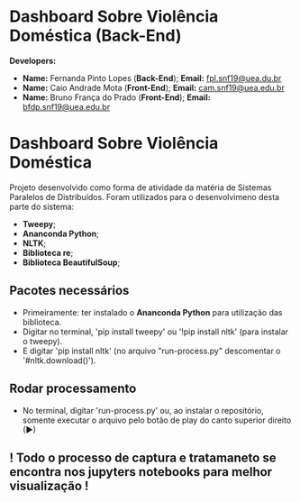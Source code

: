 # Dashboard Sobre Violência Doméstica (Back-End)

<b>Developers:</b>

- <b>Name:</b> Fernanda Pinto Lopes (<b>Back-End</b>); <b>Email:</b> fpl.snf19@uea.du.br
- <b>Name:</b> Caio Andrade Mota (<b>Front-End</b>); <b>Email:</b> cam.snf19@uea.edu.br
- <b>Name:</b> Bruno França do Prado (<b>Front-End</b>); <b>Email:</b> bfdp.snf19@uea.edu.br

# Dashboard Sobre Violência Doméstica
Projeto desenvolvido como forma de atividade da matéria de Sistemas Paralelos de Distribuídos.
Foram utilizados para o desenvolvimeno desta parte do sistema:
  - <b>Tweepy</b>;
  - <b>Ananconda Python</b>;
  - <b>NLTK</b>;
  - <b>Biblioteca re</b>;
  - <b>Biblioteca BeautifulSoup</b>;
   
## Pacotes necessários
- Primeiramente: ter instalado o <b>Ananconda Python</b> para utilização das biblioteca.  
- Digitar no terminal, 'pip install tweepy' ou '!pip install nltk' (para instalar o tweepy).
- E digitar 'pip install nltk' (no arquivo "run-process.py" descomentar o '#nltk.download()').

## Rodar processamento
- No terminal, digitar 'run-process.py' ou, ao instalar o repositório, somente executar o arquivo pelo botão de play do canto superior direito (▶)

## ! Todo o processo de captura e tratamaneto se encontra nos jupyters notebooks para melhor visualização !
